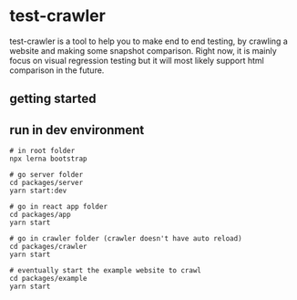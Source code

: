 # test-crawler

test-crawler is a tool to help you to make end to end testing, by crawling a website and making some snapshot comparison. Right now, it is mainly focus on visual regression testing but it will most likely support html comparison in the future.

## getting started

## run in dev environment

```
# in root folder
npx lerna bootstrap

# go server folder
cd packages/server
yarn start:dev

# go in react app folder
cd packages/app
yarn start

# go in crawler folder (crawler doesn't have auto reload)
cd packages/crawler
yarn start

# eventually start the example website to crawl
cd packages/example
yarn start
```
